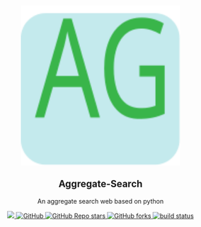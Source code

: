 <div align="center">
<img src="https://raw.githubusercontent.com/Limourli-liu/Aggregate-search/7c4a1264490318e93d018baad6e5a46b1b059e7b/static/img/favicon.svg" width="360px" align="center" />
</div>
<h2 align="center">Aggregate-Search</h2>
<p align="center">An aggregate search web based on python</p>
<p align="center">
    <a href="https://www.python.org/" rel="nofollow">
        <img src="https://img.shields.io/badge/Made%20with-Python-1f425f.svg" style="max-width:100%;">
    </a>
    <a href="https://github.com/Limourli-liu/Aggregate-search/blob/master/LICENSE">
        <img alt="GitHub" src="https://img.shields.io/github/license/Limourli-liu/Aggregate-search" style="max-width:100%;">
    </a>
    <a href="https://github.com/Limourli-liu/Aggregate-search/stargazers">
        <img alt="GitHub Repo stars" src="https://img.shields.io/github/stars/Limourli-liu/Aggregate-search" style="max-width:100%;">
    </a>
    <a href="https://github.com/Limourli-liu/Aggregate-search/network/members">
        <img alt="GitHub forks" src="https://img.shields.io/github/forks/Limourli-liu/Aggregate-search" style="max-width:100%;">
    </a>
    <a href="https://travis-ci.org/github/Limourli-liu/Aggregate-search" rel="nofollow">
        <img alt="build status" src="https://api.travis-ci.com/repos/Limourli-liu/Aggregate-search.svg?branch=master" style="max-width:100%;">
    </a>
</p>
